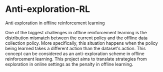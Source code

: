 # Anti-exploration-RL
Anti exploration in offline reinforcement learning


One of the biggest challenges in offline reinforcement learning is the distribution mismatch between the current policy and the offline data collection policy. More specifically, this situation happens when the policy being learned takes a different action than the dataset's action. This concept can be considered as an anti-exploration scheme in offline reinforcement learning. This project aims to translate strategies from exploration in online settings as the penalty in offline learning. 
